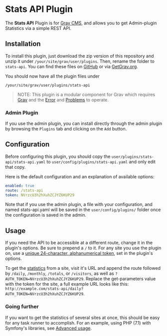 # Stats API Plugin

The **Stats API** Plugin is for [Grav CMS](http://github.com/getgrav/grav), and allows you to get Admin-plugin Statistics via a simple REST API.

## Installation

To install this plugin, just download the zip version of this repository and unzip it under `/your/site/grav/user/plugins`. Then, rename the folder to `stats-api`. You can find these files on [GitHub](https://github.com/OleVik/grav-plugin-stats-api) or via [GetGrav.org](http://getgrav.org/downloads/plugins#extras).

You should now have all the plugin files under

    /your/site/grav/user/plugins/stats-api
	
> NOTE: This plugin is a modular component for Grav which requires [Grav](http://github.com/getgrav/grav) and the [Error](https://github.com/getgrav/grav-plugin-error) and [Problems](https://github.com/getgrav/grav-plugin-problems) to operate.

### Admin Plugin

If you use the admin plugin, you can install directly through the admin plugin by browsing the `Plugins` tab and clicking on the `Add` button.

## Configuration

Before configuring this plugin, you should copy the `user/plugins/stats-api/stats-api.yaml` to `user/config/plugins/stats-api.yaml` and only edit that copy.

Here is the default configuration and an explanation of available options:

```yaml
enabled: true
route: /stats-api
token: NVrzcU3h2hXuhZCJYZ6KUP29
```

Note that if you use the admin plugin, a file with your configuration, and named stats-api.yaml will be saved in the `user/config/plugins/` folder once the configuration is saved in the admin.

## Usage

If you need the API to be accessible at a different route, change it in the plugin's options. Be sure to prepend a `/` to it. For any site you use the plugin on, use a [unique 24-character, alphanumerical token](https://www.random.org/passwords/?num=5&len=24&format=html&rnd=new), set in the plugin's options.

To get the [statistics](https://learn.getgrav.org/admin-panel/dashboard#maintenance-and-statistics) from a site, visit it's URL and append the route followed by `/daily`, `/monthly`, `/totals`, or `/visitors`, as well as `?AUTH_TOKEN=NVrzcU3h2hXuhZCJYZ6KUP29`. Replace the get-parameters value with the token for the site, a full example URL looks like this: `http://example.com/stats-api/daily?AUTH_TOKEN=NVrzcU3h2hXuhZCJYZ6KUP29`.

### Going further

If you want to get the statistics of several sites at once, this should be easy for any task runner to accomplish. For an example, using PHP (7.1) with Symfony's libraries, see [Advanced usage](ADVANCED.md).